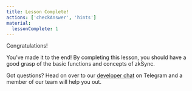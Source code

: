 ```yaml
---
title: Lesson Complete!
actions: ['checkAnswer', 'hints']
material:
  lessonComplete: 1
---
```


Congratulations!

You’ve made it to the end! By completing this lesson, you should have a good grasp of the basic functions and concepts of zkSync.

Got questions? Head on over to our <a href="https://t.me/loomnetworkdev" target=_blank>developer chat</a> on Telegram and a member of our team will help you out.